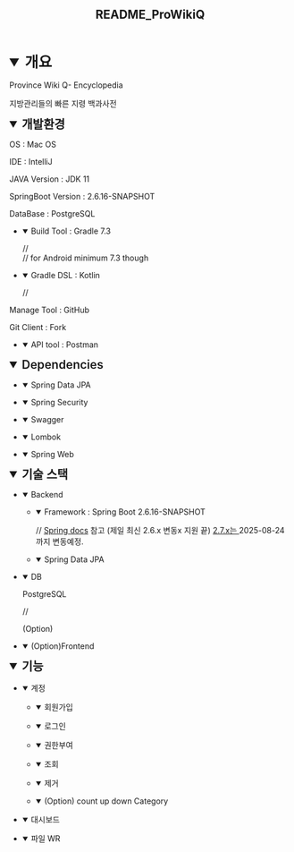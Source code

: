 </style></head><body><article id="fbf6c549-ae73-4f57-a4fe-8aa3cbc67e8f" class="page sans"><header><h1 class="page-title">README_ProWikiQ</h1><p class="page-description"></p></header><div class="page-body"><div><details open=""><summary style="font-weight:600;font-size:1.875em;line-height:1.3;margin:0">개요</summary><div class="indented"><p id="d22395d5-54e9-4484-a8a0-685a56304910" class="">Province Wiki Q- Encyclopedia </p><p id="0efb4ebf-094a-45ac-93d7-e07788c6becc" class="">지방관리들의 빠른 지령 백과사전</p><details open=""><summary style="font-weight:600;font-size:1.5em;line-height:1.3;margin:0">개발환경</summary><div class="indented"><p id="af28db63-3460-48b7-9f73-ebe9fc236ac9" class="">OS : Mac OS</p><p id="f451e421-1af3-446e-84fd-6f3bf501f5cd" class="">IDE : IntelliJ</p><p id="db7e5626-365c-4b45-86e0-9aa873f9643b" class="">JAVA Version : JDK 11</p><p id="0f1a20ba-0394-4d6c-9426-b45a1df19eec" class="">SpringBoot Version : 2.6.16-SNAPSHOT</p><p id="5afb0a2c-01a1-4aad-a1b7-33dea6b49ef1" class="">DataBase : PostgreSQL</p><ul id="792e4934-bc94-40f7-9244-49ecf4ce03e9" class="toggle"><li><details open=""><summary>Build Tool : Gradle 7.3</summary><p id="73b174a7-8a8a-43e6-b435-4d4f75b91831" class="">//  <br/>// for Android minimum 7.3 though <br/></p></details></li></ul><ul id="89979988-a1c5-47bb-81c3-5d18d1cc3c24" class="toggle"><li><details open=""><summary>Gradle DSL : Kotlin</summary><p id="9cdbad01-063a-4ec5-adba-1b46a57dda8c" class="">//  </p></details></li></ul><p id="d6044eb3-9555-4e59-8448-3575f5d0a094" class="">Manage Tool : GitHub</p><p id="ad687dcf-01ed-497e-a59a-264490ab5c6c" class="">Git Client : Fork</p><ul id="9678909b-9584-4a2b-95b4-edc593530e3c" class="toggle"><li><details open=""><summary>API tool : Postman</summary></details></li></ul></div></details><details open=""><summary style="font-weight:600;font-size:1.5em;line-height:1.3;margin:0">Dependencies</summary><div class="indented"><ul id="759d282a-251b-4df2-b2bc-6754f486b338" class="toggle"><li><details open=""><summary>Spring Data JPA</summary></details></li></ul><ul id="5731938b-545d-4204-b14b-802fbcd82f67" class="toggle"><li><details open=""><summary>Spring Security</summary></details></li></ul><ul id="48abd98f-b02d-4103-b171-6937d0b2980a" class="toggle"><li><details open=""><summary>Swagger</summary></details></li></ul><ul id="867ed3f0-5073-4464-8cda-367cf7e414f1" class="toggle"><li><details open=""><summary>Lombok</summary></details></li></ul><ul id="ae0dca56-57c0-48ce-960f-eb9333f445c6" class="toggle"><li><details open=""><summary>Spring Web</summary></details></li></ul></div></details><details open=""><summary style="font-weight:600;font-size:1.5em;line-height:1.3;margin:0">기술 스택</summary><div class="indented"><ul id="c451f2bf-fbd7-4aa9-8b47-dab80c9ca4c7" class="toggle"><li><details open=""><summary>Backend</summary><ul id="2147e6c1-34e1-45ab-9575-12c78193842f" class="toggle"><li><details open=""><summary>Framework : Spring Boot 2.6.16-SNAPSHOT</summary><p id="75b35196-d04d-4139-b500-de95eac418ad" class="">// <a href="https://www.notion.so/JAVA-Spring-4e112a8c53304c248e9a0af3570fea8e?pvs=21">Spring docs</a> 참고 (제일 최신 2.6.x 변동x 지원 끝) <a href="https://www.notion.so/JAVA-Spring-4e112a8c53304c248e9a0af3570fea8e?pvs=21">2.7.x는 </a> 2025-08-24 까지 변동예정.</p></details></li></ul><ul id="05effb73-3f52-4148-b69c-602eafa639d8" class="toggle"><li><details open=""><summary>Spring Data JPA</summary><p id="00832932-cc7b-4975-b729-a9a2c5dab51a" class="">
</p></details></li></ul></details></li></ul><ul id="aab0b2f7-2431-42b1-be02-389380746070" class="toggle"><li><details open=""><summary>DB</summary><p id="274e3690-d340-4990-b8a6-82facab07fe9" class="">PostgreSQL</p><p id="f018c440-9ce8-4058-800f-6c16d8d5f018" class="">// </p><p id="e35e70c2-5a2a-40f2-a954-0994529c4df8" class="">(Option) </p></details></li></ul><ul id="d77a3ab7-a609-4cef-af2a-b228f90b519e" class="toggle"><li><details open=""><summary>(Option)Frontend</summary></details></li></ul></div></details><details open=""><summary style="font-weight:600;font-size:1.5em;line-height:1.3;margin:0">기능</summary><div class="indented"><ul id="4aa35585-37c8-4ce0-b36b-e48c7497fa20" class="toggle"><li><details open=""><summary>계정</summary><ul id="471d88a1-141f-4e8d-8692-97374790486b" class="toggle"><li><details open=""><summary>회원가입</summary><p id="6556d9f0-c85d-4b35-9b14-7d0241191bfb" class=""> </p></details></li></ul><ul id="ed26516b-f8cf-44e5-a7e0-fa231a8367f6" class="toggle"><li><details open=""><summary>로그인</summary><p id="cd0c0de8-a431-4328-abcd-a836eeee7f5e" class=""> </p><p id="6c6a19e8-62fd-4d4f-95d4-d9138c8a9c19" class=""> </p></details></li></ul><ul id="74b124d9-da1f-44b1-b269-df68930ae266" class="toggle"><li><details open=""><summary>권한부여</summary><p id="5a6dbd56-1560-4480-b41b-2e808806a2dc" class=""> </p></details></li></ul><ul id="026b6c23-7880-4e12-9cb1-1128ff9dd2ee" class="toggle"><li><details open=""><summary>조회</summary><p id="38a8e6c1-e3be-40be-82ff-5d004a43bf78" class=""> </p></details></li></ul><ul id="2c962788-4fb3-423a-b77e-906c3d4136e3" class="toggle"><li><details open=""><summary>제거</summary><p id="01ee9ce6-b8a4-491a-b1ce-a910276dc8f7" class=""> </p></details></li></ul><ul id="840beaed-c493-4eb9-ab6c-0c06e5badca1" class="toggle"><li><details open=""><summary>(Option) count up down Category</summary><p id="8b4b4b2a-7b23-4e73-885a-b3a1c5c2352f" class=""> </p></details></li></ul></details></li></ul><ul id="6cd08d5e-2d11-4231-8953-6db5abca2d85" class="toggle"><li><details open=""><summary>대시보드</summary><p id="c7b1b251-1238-46a5-9455-cec43818ca64" class=""> </p><p id="2f926c77-37aa-48e1-bdb1-14510c90d0ad" class=""> </p><p id="7c76867a-581f-4a9d-8f8b-b28c751ebbf4" class=""> </p><p id="43998280-310c-43e4-871d-d4821936003f" class=""> </p><p id="0ec31b87-df1f-44b2-a30f-db4058829867" class=""> </p><p id="e7424aa6-8db2-4bea-a057-fb4443b903d9" class=""> </p></details></li></ul><ul id="250c99dc-1421-42a6-8f95-c4b926741e64" class="toggle"><li><details open=""><summary>파일 WR</summary><p id="08d3fff5-be93-472b-ab15-4f178ed49cc1" class=""> </p><p id="9aa7807a-1624-4e64-ae55-e57bb41fee61" class=""> </p><p id="d85fe5ad-7d83-4429-adbe-00176bfd0362" class=""> </p><p id="b5e60c8c-3f1f-4e81-984a-aaa1dc9a772f" class=""> </p><p id="94c74e58-31f8-4fb4-a8d0-8c875eed58ab" class=""> </p></details></li></ul><p id="a98d7367-11f1-4541-a3bc-0747ee5b31c7" class="">
</p></div></details></div></details></div></div></article><span class="sans" style="font-size:14px;padding-top:2em"></span></body></html>